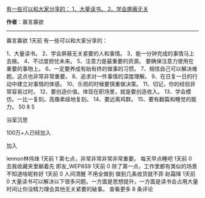 

[有一些可以和大家分享的： 1、大量读书。 2、学会屏蔽无关](https://m.okjike.com/originalPosts/67f87c8c7cb8c547e2781ac1?s=ewoidSI6ICI1N2Y0ZGFjYWI2YzFlNTEzMDBiMDQyNmQiCn0=)

**作者**：寡言寡欲

---

寡言寡欲
1天前
有一些可以和大家分享的：

1、大量读书。
2、学会屏蔽无关紧要的人和事情。
3、能一分钟完成的事情马上去做。
4、不过度担忧未来。
5、注意力是最重要的资源。
要确保注意力使用在重要的事物上。
6、一定要养成有始有终的做事的习惯。
7、相信自己可以解决难题。这点也非常非常重要。
8、追求对一件事情的深度理解。
9、在日复一日的行动中建立对事情的体感。
10、乐观的时候要慎重做决策。
11、切记，你的经验非常容易过时。
12、要创造价值。体现在职场里，就是要创造收入。
13、学会模仿。一比一复刻。高像素级地复刻。
14、要远离鸡群。
15、要有翻篇和睡觉的能力。
50
8
5

浴室沉思

100万+人已经加入

加入

lennon林伟烽
1天前
1
第七点，非常非常非常非常重要。
每天早点睡吧
1天前
0
去我收藏夹里躺着先
即友_WEP8S9
1天前
0
除了第一点，工作里都有类似的场景
不知道啥昵称好
1天前
0
人间清醒 不用全做到 做到几条收货就不菲
赵霜降
1天前
0
大量读书可以解决以下很多问题。一方面是思想提升，一方面是读书会占用大量时间让你没精力理会其他无关紧要的破事。
查看更多 8 条评论

